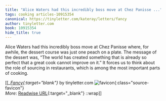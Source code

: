 ```yaml
---
title: "Alice Waters had this incredibly boss move at Chez Panisse ..."
tags: cooking articles-10915354
canonical: https://tinyletter.com/kateray/letters/fancy
author: tinyletter.com
book: 10915354
hide_title: true
---
```


Alice Waters had this incredibly boss move at Chez Panisse where, for awhile, the dessert course was just one peach on a plate. The message of the dessert was, “The world has created something that is already so perfect that a great cook cannot improve on it.” It forces us to think about the role of sourcing in restaurants, which is among the most important parts of cooking.


[[<cite>_[Fancy](https://tinyletter.com/kateray/letters/fancy){:target="_blank"}_</cite> by tinyletter.com ![favicon](https://s2.googleusercontent.com/s2/favicons?domain=tinyletter.com){:class="source-favicon"}<br>
_More_: [Readwise URL](https://readwise.io/open/226243345){:target="_blank"}
::wrap]]